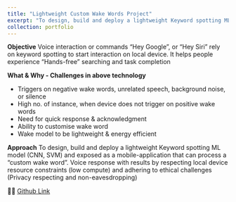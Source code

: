 ```yaml
---
title: "Lightweight Custom Wake Words Project"
excerpt: "To design, build and deploy a lightweight Keyword spotting ML model (CNN, SVM) and exposed as a mobile-application that can process a “custom wake word”<br/><img src='/images/Model Results.png'>"
collection: portfolio
---
```


**Objective**
Voice interaction or commands “Hey Google”, or “Hey Siri” rely on keyword spotting to start interaction on local device. It helps people experience “Hands-free” searching and task completion

**What & Why - Challenges in above technology**
- Triggers on negative wake words, unrelated speech, background noise, or silence
- High no. of instance, when device does not trigger on positive wake words
- Need for quick response & acknowledgment
- Ability to customise wake word
- Wake model to be lightweight & energy efficient

**Approach**
To design, build and deploy a lightweight Keyword spotting ML model (CNN, SVM) and exposed as a mobile-application that can process a “custom wake word”. Voice response with results by respecting local device resource constraints (low compute) and adhering to ethical challenges (Privacy respecting and non-eavesdropping)

🧑‍💻 [Github Link](https://github.com/MonuSingh16/custom-wakeword)
